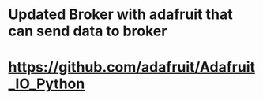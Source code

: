 ﻿# Updated Broker with adafruit that can send data to broker

# https://github.com/adafruit/Adafruit_IO_Python

